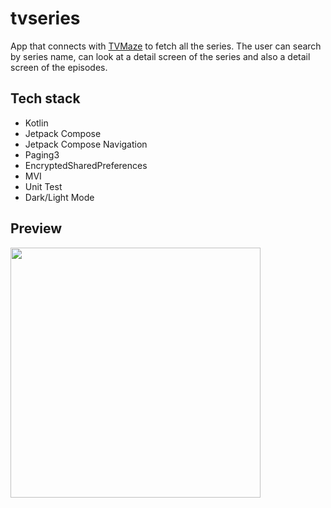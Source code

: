 # tvseries

App that connects with [TVMaze](https://www.tvmaze.com/api) to fetch all the series. The user can search by series name, can look at a detail screen of the series and also a detail screen of the episodes.

## Tech stack
* Kotlin
* Jetpack Compose
* Jetpack Compose Navigation
* Paging3
* EncryptedSharedPreferences
* MVI
* Unit Test
* Dark/Light Mode

## Preview
<img src="https://github.com/MelvinKucuk/tvseries/assets/42274125/b307dfd8-2d5e-4dcc-acce-f924a1488327" width="400" >
